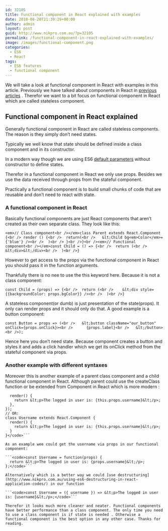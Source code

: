 ```yaml
---
id: 32105
title: Functional component in React explained with examples
date: 2018-08-28T21:39:29+00:00
author: admin
layout: post
guid: http://www.nikpro.com.au/?p=32105
permalink: /functional-component-in-react-explained-with-examples/
image: /images/functional-component.png
categories:
  - ES6
  - React
tags:
  - ES6 features
  - functional component
---
```

We will take a look at functional component in React with examples in this article. Previously we have talked about components in React in [previous](http://www.nikpro.com.au/react-component-building-blocks-simple-explanation-part-1/) [articles](http://www.nikpro.com.au/more-on-react-components-with-examples/) . Therefor we want to a bit focus on functional component in React which are called stateless component.

## Functional component in React explained

Generally functional component in React are called stateless components. The reason is they simply don&#8217;t need states. 

Typically we well know that state should be defined inside a class component and in its constructor.

In a modern way though we are using ES6 [default parameters](http://www.nikpro.com.au/default-parameters-in-javascript-es6-explained/) without constructor to define states. 

Therefor in a functional component in React we only use props. Besides we use the data received through props from the stateful component.

Practically a functional component is to build small chunks of code that are reusable and don&#8217;t need to react with state. 

### A functional component in React

Basically functional components are just React components that aren’t created as their own separate class. They look like this:

```<em>// Class component<br /></em>class Parent extends React.Component {<br /> render () {<br />  return(<br />   &lt;Child bg<em>Color</em>={'blue'} /><br />  )<br /> }<br />}<br /><em>// Functional component<br /></em>const Child = () => {<br />  return (<br />    &lt;div>&lt;/div><br />  )<br />}```

However to get access to the props via the functional component in React you should pass it in the function arguments. 

Thankfully there is no nee to use the this keyword here. Because it is not a class component:

```const Child = (props) => {<br />  return (<br />    &lt;div style={{backgroundColor: props.bgColor}} /><br />  )<br />}```

A stateless component(or dumb) is just presentation of the state(props). It only can render props and it should only do that. A good example is a button component: 

```const Button = props => (<br />   &lt;button className="our_button" onClick={props.onClick}><br />      {props.label}<br />   &lt;/button><br />);```

Hence here you don&#8217;t need state. Because component creates a button and styles it and adds a click handler which we get its onClick method from the stateful component via props.

### Another example with different syntaxes

Moreover this is another example of a parent class component and a child functional component in React. Although parent could use the createClass function or be extended from Component in React which is more modern :

```<code>const Username = React.createClass({
  render() {
    return &lt;p>The logged in user is: {this.props.username}&lt;/p>;
  },
});
// OR:
class Username extends React.Component {
  render() {
    return &lt;p>The logged in user is: {this.props.username}&lt;/p>;
  }
}</code>```

As an example wee could get the username via props in our functional component:

```<code>const Username = function(props) {
  return &lt;p>The logged in user is: {props.username}&lt;/p>;
};</code>```

Alternatively which is a better way we could [use destructuring](http://www.nikpro.com.au/using-es6-destructuring-in-react-application-codes/) in our function

```<code>const Username = ({ username }) => &lt;p>The logged in user is: {username}&lt;/p>;</code>```

Therefor it looks much more cleaner and neater. Functional components have better performance than a class component. The only time you need to use a class component is if state is needed . Otherwise a functional component is the best option in any other case. Thanks for reading.